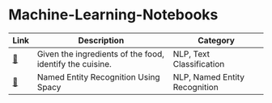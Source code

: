 # Machine-Learning-Notebooks

| Link | Description | Category
| --- | --- | --- |
| [:link:](NLP/PredictingtheCuisine.ipynb) | Given the ingredients of the food, identify the cuisine.| NLP, Text Classification
| [:link:](NLP/Named%20Entity%20Recognition%20using%20Spacy.ipynb) | Named Entity Recognition Using Spacy| NLP, Named Entity Recognition
